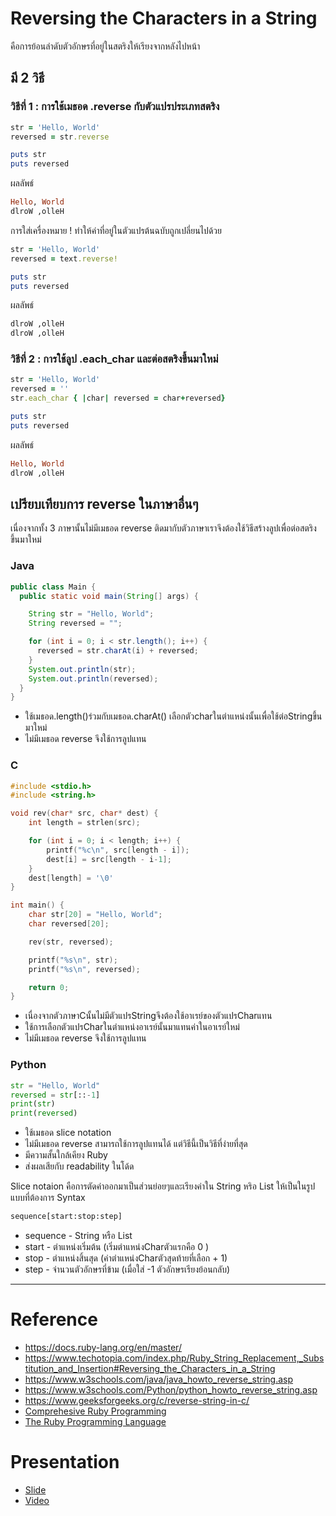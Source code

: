 # Reversing the Characters in a String
คือการย้อนลำดับตัวอักษรที่อยู่ในสตริงให้เรียงจากหลังไปหน้า   
## มี 2 วิธี

### วิธีที่ 1 : การใช้เมธอด .reverse กับตัวแปรประเภทสตริง
```ruby
str = 'Hello, World'
reversed = str.reverse

puts str
puts reversed
```
ผลลัพธ์
```ruby
Hello, World
dlroW ,olleH
```

การใส่เครื่องหมาย ! ทำให้ค่าที่อยู่ในตัวแปรต้นฉบับถูกเปลี่ยนไปด้วย
```ruby
str = 'Hello, World'
reversed = text.reverse!

puts str
puts reversed
```
ผลลัพธ์
```ruby
dlroW ,olleH
dlroW ,olleH
```

### วิธีที่ 2 : การใช้ลูป .each_char และต่อสตริงขึ้นมาใหม่
```ruby
str = 'Hello, World'
reversed = ''
str.each_char { |char| reversed = char+reversed}

puts str
puts reversed
```
ผลลัพธ์
```ruby
Hello, World
dlroW ,olleH
```

## เปรียบเทียบการ reverse ในภาษาอื่นๆ
เนื่องจากทั้ง 3 ภาษานั้นไม่มีเมธอด reverse ติดมากับตัวภาษาเราจึงต้องใช้วิธีสร้างลูปเพื่อต่อสตริงขึ้นมาใหม่

### Java
```java
public class Main {
  public static void main(String[] args) {

    String str = "Hello, World";
    String reversed = "";

    for (int i = 0; i < str.length(); i++) {
      reversed = str.charAt(i) + reversed;
    }
    System.out.println(str);
    System.out.println(reversed);
  }
}
```
 - ใช้เมธอด.length()ร่วมกับเมธอด.charAt() เลือกตัวcharในตำแหน่งนั้นเพื่อใช้ต่อStringขึ้นมาใหม่
 - ไม่มีเมธอด reverse จึงใช้การลูปแทน

### C
```c
#include <stdio.h>
#include <string.h>

void rev(char* src, char* dest) {
    int length = strlen(src);

    for (int i = 0; i < length; i++) {
        printf("%c\n", src[length - i]);
        dest[i] = src[length - i-1];  
    }
    dest[length] = '\0'
}

int main() {
    char str[20] = "Hello, World";
    char reversed[20];   

    rev(str, reversed);

    printf("%s\n", str);
    printf("%s\n", reversed);

    return 0;
}
```
 - เนื่องจากตัวภาษาCนั้นไม่มีตัวแปรStringจึงต้องใช้อาเรย์ของตัวแปรCharแทน   
 - ใช้การเลือกตัวแปรCharในตำแหน่งอาเรย์นั้นมาแทนค่าในอาเรย์ใหม่
 - ไม่มีเมธอด reverse จึงใช้การลูปแทน

### Python
```python
str = "Hello, World"
reversed = str[::-1]
print(str)
print(reversed)
```
- ใช้เมธอด slice notation
- ไม่มีเมธอด reverse สามารถใช้การลูปแทนได้ แต่วิธีนี้เป็นวิธีที่ง่ายที่สุด
- มีความสั้นใกล้เคียง Ruby
- ส่งผลเสียกับ readability ในโด้ด
  
Slice notaion คือการตัดค่าออกมาเป็นส่วนย่อยๆและเรียงค่าใน String หริอ List ให้เป็นในรูปแบบที่ต้องการ
Syntax
```python
sequence[start:stop:step]
```
 - sequence - String หรือ List  
 - start - ตำแหน่งเริ่มต้น (เริ่มตำแหน่งCharตัวแรกคือ 0 )  
 - stop - ตำแหน่งสิ้นสุด (ค่าตำแหน่งCharตัวสุดท้ายที่เลือก + 1)
 - step - จำนวนตัวอักษรที่ข้าม (เมื่อใส่ -1 ตัวอักษรเรียงย้อนกลับ)


---
# Reference 
- https://docs.ruby-lang.org/en/master/
- https://www.techotopia.com/index.php/Ruby_String_Replacement,_Substitution_and_Insertion#Reversing_the_Characters_in_a_String
- https://www.w3schools.com/java/java_howto_reverse_string.asp
- https://www.w3schools.com/Python/python_howto_reverse_string.asp
- https://www.geeksforgeeks.org/c/reverse-string-in-c/
- [Comprehesive Ruby Programming](https://github.com/maniramakumar/the-best-ruby-books/blob/master/books/Comprehensive%20Ruby%20Programming.pdf)
- [The Ruby Programming Language](https://github.com/maniramakumar/the-best-ruby-books/blob/master/books/The%20Ruby%20Programming%20Language.pdf)
# Presentation
- [Slide](https://github.com/660710618/PL_Reversing_the_Characters_in_a_String/raw/refs/heads/main/Reversing%20the%20Characters%20in%20a%20String.pptx)
- [Video]()
